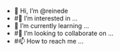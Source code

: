 - 👋 Hi, I’m @reinede
- #👀 I’m interested in ...
- 🌱 I’m currently learning ...
- #💞️ I’m looking to collaborate on ...
- #📫 How to reach me ...

<!---
reinede/reinede is a ✨ special ✨ repository because its `README.md` (this file) appears on your GitHub profile.
You can click the Preview link to take a look at your changes.
--->
